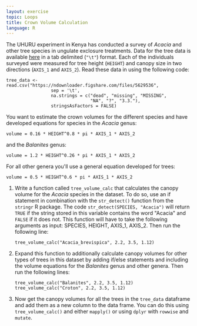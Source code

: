 ```yaml
---
layout: exercise
topic: Loops
title: Crown Volume Calculation
language: R
---
```


The UHURU experiment in
Kenya has conducted a survey of *Acacia* and other tree species in ungulate
exclosure treatments. Data for the tree data is
available [here](https://ndownloader.figshare.com/files/5629536)
in a tab delimited (`"\t"`) format. Each of the individuals surveyed were
measured for tree height (`HEIGHT`) and canopy size in two directions (`AXIS_1`
and `AXIS_2`). Read these data in using the following code: 

```
tree_data <- read.csv("https://ndownloader.figshare.com/files/5629536",
                 sep = '\t',
                 na.strings = c("dead", "missing", "MISSING",
                                "NA", "?", "3.3."),
                 stringsAsFactors = FALSE)
```


You want to estimate the crown volumes for the different species and have
developed equations for species in the *Acacia* genus:

```
volume = 0.16 * HEIGHT^0.8 * pi * AXIS_1 * AXIS_2
```

and the *Balanites* genus:

```
volume = 1.2 * HEIGHT^0.26 * pi * AXIS_1 * AXIS_2
```

For all other genera you'll use a general equation developed for trees:

```
volume = 0.5 * HEIGHT^0.6 * pi * AXIS_1 * AXIS_2
```

1. Write a function called `tree_volume_calc` that calculates the canopy volume for the *Acacia* species in the dataset. To do so, use an if statement in combination with the `str_detect()` function from the `stringr` R package. The code `str_detect(SPECIES, "Acacia")` will return `TRUE` if the string stored in this variable contains the word "Acacia" and `FALSE` if it does not. This function will have to take the following arguments as input: SPECIES, HEIGHT, AXIS_1, AXIS_2. Then run the following line: 

	`tree_volume_calc("Acacia_brevispica", 2.2, 3.5, 1.12)`

2. Expand this function to additionally calculate canopy volumes for other types of trees in this dataset by adding if/else statements and including the volume equations for the *Balanites* genus and other genera. Then run the following lines: 

	`tree_volume_calc("Balanites", 2.2, 3.5, 1.12)`
	`tree_volume_calc("Croton", 2.2, 3.5, 1.12)`

3. Now get the canopy volumes for all the trees in the `tree_data` dataframe and add them as a new column to the data frame. You can do this using `tree_volume_calc()` and either `mapply()` or using `dplyr` with `rowwise` and `mutate`. 
